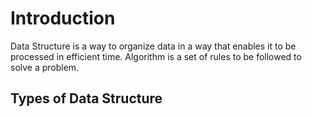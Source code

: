 
# Introduction
Data Structure is a way to organize data in a way that enables it to be processed in efficient time.
Algorithm is a set of rules to be followed to solve a problem.

## Types of Data Structure

<!--stackedit_data:
eyJoaXN0b3J5IjpbLTE5OTcxMDE5NjcsLTExMDA4OTIwMTIsLT
I0MTE5NDYzOV19
-->